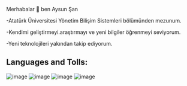 Merhabalar  👋 ben Aysun Şan

-Atatürk Üniversitesi Yönetim Bilişim Sistemleri bölümünden mezunum.

-Kendimi geliştirmeyi.araştırmayı ve yeni bilgiler öğrenmeyi seviyorum.

-Yeni teknolojileri yakından takip ediyorum.

## Languages and Tolls:
![image](https://github.com/user-attachments/assets/7ba723a9-1291-4521-a0c2-6b139733dadd) ![image](https://github.com/user-attachments/assets/6ec3ebec-2c67-4b6a-b09b-6b9246b90707) ![image](https://github.com/user-attachments/assets/7eb0da41-e761-4415-9489-e916f019fe0a) ![image](https://github.com/user-attachments/assets/f4eeac67-ae5f-42a1-b15f-b5c605d25384)























